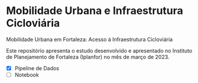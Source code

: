 # Mobilidade Urbana e Infraestrutura Cicloviária

Mobilidade Urbana em Fortaleza: Acesso à Infraestrutura Cicloviária

Este repositório apresenta o estudo desenvolvido e apresentado no Instituto de Planejamento de Fortaleza (Iplanfor) no mês de março de 2023.

* [X] Pipeline de Dados
* [ ] Notebook
